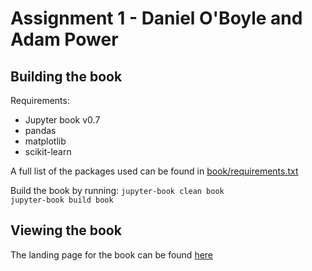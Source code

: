 # Assignment 1 - Daniel O'Boyle and Adam Power

## Building the book
Requirements:
- Jupyter book v0.7
- pandas
- matplotlib
- scikit-learn

A full list of the packages used can be found in [book/requirements.txt](./book/requirements.txt)  

Build the book by running:
`jupyter-book clean book`  
`jupyter-book build book`  


## Viewing the book
The landing page for the book can be found [here](./book/_build/html/intro.html)
